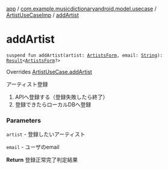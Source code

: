 [app](../../index.md) / [com.example.musicdictionaryandroid.model.usecase](../index.md) / [ArtistUseCaseImp](index.md) / [addArtist](./add-artist.md)

# addArtist

`suspend fun addArtist(artist: `[`ArtistsForm`](../../com.example.musicdictionaryandroid.model.entity/-artists-form/index.md)`, email: `[`String`](https://kotlinlang.org/api/latest/jvm/stdlib/kotlin/-string/index.html)`): `[`Result`](../../com.example.musicdictionaryandroid.model.util/-result/index.md)`<`[`ArtistsForm`](../../com.example.musicdictionaryandroid.model.entity/-artists-form/index.md)`?>`

Overrides [ArtistUseCase.addArtist](../-artist-use-case/add-artist.md)

アーティスト登録

1. APIへ登録する（登録失敗したら終了）
2. 登録できたらローカルDBへ登録　

### Parameters

`artist` - 登録したいアーティスト

`email` - ユーザのemail

**Return**
登録正常完了判定結果

